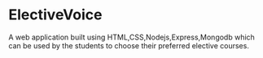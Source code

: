 # ElectiveVoice
A web application built using HTML,CSS,Nodejs,Express,Mongodb which can be  used by the students to choose their preferred elective courses.
